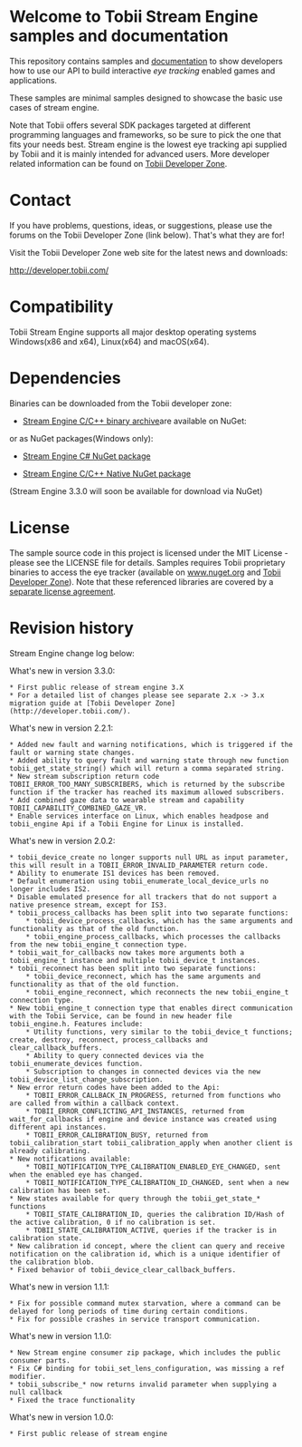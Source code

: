 # Welcome to Tobii Stream Engine samples and documentation

  This repository contains samples and [documentation](https://tobii.github.io/stream_engine) to show developers how to
  use our API to build interactive _eye tracking_ enabled games and applications.

  These samples are minimal samples designed to showcase the basic use cases of stream engine.

  Note that Tobii offers several SDK packages targeted at different programming languages and frameworks, so be sure to
  pick the one that fits your needs best. Stream engine is the lowest eye tracking api supplied by Tobii and it is
  mainly intended for advanced users. More developer related information can be found on [Tobii Developer Zone](http://developer.tobii.com/).

# Contact

  If you have problems, questions, ideas, or suggestions, please use the forums on the Tobii Developer Zone (link below).
  That's what they are for!

  Visit the Tobii Developer Zone web site for the latest news and downloads:

  http://developer.tobii.com/

# Compatibility

  Tobii Stream Engine supports all major desktop operating systems Windows(x86 and x64), Linux(x64) and macOS(x64).

# Dependencies
  Binaries can be downloaded from the Tobii developer zone:
  
  * [Stream Engine C/C++ binary archive](http://developer.tobii.com/downloads/)are available on NuGet:

  or as NuGet packages(Windows only):

  * [Stream Engine C# NuGet package](https://www.nuget.org/packages/Tobii.StreamEngine/) 
  
  * [Stream Engine C/C++ Native NuGet package](https://www.nuget.org/packages/Tobii.StreamEngine.Native/)
  
  (Stream Engine 3.3.0 will soon be available for download via NuGet)

# License

  The sample source code in this project is licensed under the MIT License - please see the LICENSE file for details.
  Samples requires Tobii proprietary binaries to access the eye tracker (available on www.nuget.org and [Tobii Developer Zone](http://developer.tobii.com/)).
  Note that these referenced libraries are covered by a [separate license agreement](https://developer.tobii.com/license-agreement/).

# Revision history

Stream Engine change log below:

What's new in version 3.3.0:

	* First public release of stream engine 3.X
	* For a detailed list of changes please see separate 2.x -> 3.x migration guide at [Tobii Developer Zone](http://developer.tobii.com/).

What's new in version 2.2.1:

	* Added new fault and warning notifications, which is triggered if the fault or warning state changes.
	* Added ability to query fault and warning state through new function tobii_get_state_string() which will return a comma separated string.
	* New stream subscription return code TOBII_ERROR_TOO_MANY_SUBSCRIBERS, which is returned by the subscribe function if the tracker has reached its maximum allowed subscribers.
	* Add combined gaze data to wearable stream and capability TOBII_CAPABILITY_COMBINED_GAZE_VR.
	* Enable services interface on Linux, which enables headpose and tobii_engine Api if a Tobii Engine for Linux is installed.


What's new in version 2.0.2:

	* tobii_device_create no longer supports null URL as input parameter, this will result in a TOBII_ERROR_INVALID_PARAMETER return code.
	* Ability to enumerate IS1 devices has been removed.
	* Default enumeration using tobii_enumerate_local_device_urls no longer includes IS2.
	* Disable emulated presence for all trackers that do not support a native presence stream, except for IS3.
	* tobii_process_callbacks has been split into two separate functions:
		* tobii_device_process_callbacks, which has the same arguments and functionality as that of the old function.
		* tobii_engine_process_callbacks, which processes the callbacks from the new tobii_engine_t connection type.
	* tobii_wait_for_callbacks now takes more arguments both a tobii_engine_t instance and multiple tobii_device_t instances.
	* tobii_reconnect has been split into two separate functions:
		* tobii_device_reconnect, which has the same arguments and functionality as that of the old function.
		* tobii_engine_reconnect, which reconnects the new tobii_engine_t connection type.
	* New tobii_engine_t connection type that enables direct communication with the Tobii Service, can be found in new header file tobii_engine.h. Features include:
		* Utility functions, very similar to the tobii_device_t functions; create, destroy, reconnect, process_callbacks and clear_callback_buffers.
		* Ability to query connected devices via the tobii_enumerate_devices function.
		* Subscription to changes in connected devices via the new tobii_device_list_change_subscription.
	* New error return codes have been added to the Api:
		* TOBII_ERROR_CALLBACK_IN_PROGRESS, returned from functions who are called from within a callback context.
		* TOBII_ERROR_CONFLICTING_API_INSTANCES, returned from wait_for_callbacks if engine and device instance was created using different api instances.
		* TOBII_ERROR_CALIBRATION_BUSY, returned from tobii_calibration_start tobii_calibration_apply when another client is already calibrating.
	* New notifications available:
		* TOBII_NOTIFICATION_TYPE_CALIBRATION_ENABLED_EYE_CHANGED, sent when the enabled eye has changed.
		* TOBII_NOTIFICATION_TYPE_CALIBRATION_ID_CHANGED, sent when a new calibration has been set.
	* New states available for query through the tobii_get_state_* functions
		* TOBII_STATE_CALIBRATION_ID, queries the calibration ID/Hash of the active calibration, 0 if no calibration is set.
		* TOBII_STATE_CALIBRATION_ACTIVE, queries if the tracker is in calibration state.
	* New calibration id concept, where the client can query and receive notification on the calibration id, which is a unique identifier of the calibration blob.
	* Fixed behavior of tobii_device_clear_callback_buffers.


What's new in version 1.1.1:

	* Fix for possible command mutex starvation, where a command can be delayed for long periods of time during certain conditions.
	* Fix for possible crashes in service transport communication.


What's new in version 1.1.0:

	* New Stream engine consumer zip package, which includes the public consumer parts.
	* Fix C# binding for tobii_set_lens_configuration, was missing a ref modifier.
	* tobii_subscribe_* now returns invalid parameter when supplying a null callback
	* Fixed the trace functionality


What's new in version 1.0.0:

	* First public release of stream engine
